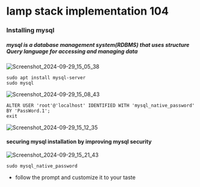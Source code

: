 # lamp stack implementation 104
### Installing mysql


##### mysql is a database management system(RDBMS) that uses structure Query language	for accessing and managing data
![Screenshot_2024-09-29_15_05_38](https://github.com/user-attachments/assets/9d329573-05d3-4fbe-9b71-1b1a803cf79c)

```
sudo apt install mysql-server
sudo mysql
```
![Screenshot_2024-09-29_15_08_43](https://github.com/user-attachments/assets/d8c05391-543a-4605-8d36-8c6b94e24099)



```
ALTER USER 'root'@'localhost' IDENTIFIED WITH 'mysql_native_password' BY 'PassWord.1';
exit
```
![Screenshot_2024-09-29_15_12_35](https://github.com/user-attachments/assets/00797786-5815-49d3-91ab-eba401e96e58)



#### securing mysql installation by improving mysql security

![Screenshot_2024-09-29_15_21_43](https://github.com/user-attachments/assets/459ff3ff-6e02-4ffb-9dcc-da17614fcee2)


```
sudo mysql_native_password
```
* follow the prompt and customize it to your taste
